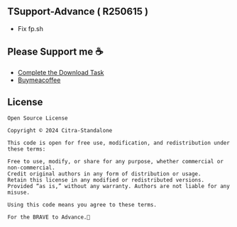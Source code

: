 ## TSupport-Advance ( R250615 )
- Fix fp.sh

## Please Support me ☕
- [Complete the Download Task](https://upfiles.com/kdkkd)
- [Buymeacoffee](https://coff.ee/citra_standalone)

## License

```
Open Source License

Copyright © 2024 Citra-Standalone

This code is open for free use, modification, and redistribution under these terms:

Free to use, modify, or share for any purpose, whether commercial or non-commercial.
Credit original authors in any form of distribution or usage.
Retain this license in any modified or redistributed versions.
Provided “as is,” without any warranty. Authors are not liable for any misuse.

Using this code means you agree to these terms.
```
```
For the BRAVE to Advance.🍻
```